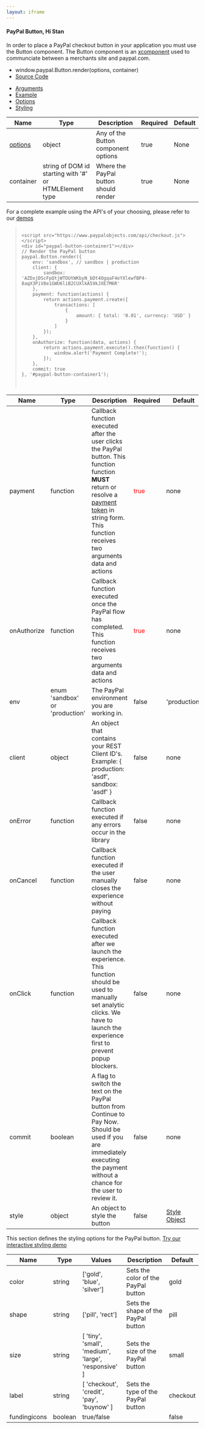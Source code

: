 ```yaml
---
layout: iframe
---
```



<div class="card">
    <div class="card-content">
        <h4>PayPal Button, Hi Stan</h4>
        <p>
            In order to place a PayPal checkout button in your application you must use the Button component.  The Button component is an <a href="https://github.com/krakenjs/xcomponent">xcomponent</a> used to communciate between
            a merchants site and paypal.com.
        </p>
        <ul class="collection">
            <li class="collection-item">window.paypal.Button.render(options, container)</li>
            <li class="collection-item"><a href="https://github.com/paypal/paypal-checkout-docs/tree/master/src/components/button">Source Code</a></li>
        </ul>
    </div>
    <div class="card-tabs">
        <ul class="tabs tabs-fixed-width">
            <li class="tab"><a class="active blue-text text-darken-1" href="#arguments">Arguments</a></li>
            <li class="tab"><a class="blue-text text-darken-1" href="#example">Example</a></li>
            <li class="tab"><a class="blue-text text-darken-1" href="#options">Options</a></li>
            <li class="tab"><a class="blue-text text-darken-1" href="#styling">Styling</a></li>
        </ul>
    </div>
    <div class="card-content grey lighten-4">
        <div id="arguments">
            <table>
                <thead>
                    <tr>
                        <th>Name</th>
                        <th>Type</th>
                        <th>Description</th>
                        <th>Required</th>
                        <th>Default</th>
                    </tr>
                </thead>
                <tbody>
                    <tr>
                        <td><a href="#options" onclick="$('ul.tabs').tabs('select_tab', 'options');">options</a></td>
                        <td>object</td>
                        <td>Any of the Button component options</td> 
                        <td>true</td>
                        <td>None</td>
                    </tr>
                    <tr>
                        <td>container</td>
                        <td>string of DOM id starting with '#' or HTMLElement type</td>
                        <td>Where the PayPal button should render</td>
                        <td>true</td>
                        <td>None</td>
                    </tr>
                </tbody>
            </table>
        </div>
        <div id="example">
            <p class="flow-text">
                For a complete example using the API's of your choosing, please refer to our <a href="/paypal-checkout-docs/demos">demos</a>
            </p>
            <blockquote><pre class="language-markup">
                <code class="language-markup">
&lt;script src="https://www.paypalobjects.com/api/checkout.js"&gt;&lt;/script&gt;
&lt;div id="paypal-button-container1"&gt;&lt;/div&gt;
// Render the PayPal button
paypal.Button.render({
    env: 'sandbox', // sandbox | production
    client: {
        sandbox:    'AZDxjDScFpQtjWTOUtWKbyN_bDt4OgqaF4eYXlewfBP4-8aqX3PiV8e1GWU6liB2CUXlkA59kJXE7M6R'
    },
    payment: function(actions) {
        return actions.payment.create({
            transactions: [
                {
                    amount: { total: '0.01', currency: 'USD' }
                }
            ]
        });
    },
    onAuthorize: function(data, actions) {
        return actions.payment.execute().then(function() {
            window.alert('Payment Complete!');
        });
    },
    commit: true
}, '#paypal-button-container1');      
                </code>
            </pre>
            </blockquote>
        </div>
        <div id="options">
            <table>
                <thead>
                    <tr>
                        <th>Name</th>
                        <th>Type</th>
                        <th>Description</th>
                        <th>Required</th>
                        <th>Default</th>
                    </tr>
                </thead>
                <tbody>
                    <tr>
                        <td>payment</td>
                        <td>function</td>
                        <td>Callback function executed after the user clicks the PayPal button.  This function function <b>MUST</b> return or resolve a <a href="compatibility.html#products">payment token</a> in string form.  This function receives two arguments data and actions</td>
                        <td style="color:red">true</td>
                        <td>none</td>
                    </tr>
                    <tr>
                        <td>onAuthorize</td>
                        <td>function</td>
                        <td>Callback function executed once the PayPal flow has completed.  This function receives two arguments data and actions</td>
                        <td style="color:red">true</td>
                        <td>none</td>
                    </tr>
                    <tr>
                        <td>env</td>
                        <td>enum 'sandbox' or 'production'</td>
                        <td>The PayPal environment you are working in.</td> 
                        <td>false</td>
                        <td>'production'</td>
                    </tr>
                    <tr>
                        <td>client</td>
                        <td>object</td>
                        <td>An object that contains your REST Client ID's.  <br/>Example: { production: 'asdf', sandbox: 'asdf' }</td>
                        <td>false</td>
                        <td>none</td>
                    </tr>
                    <tr>
                        <td>onError</td>
                        <td>function</td>
                        <td>Callback function executed if any errors occur in the library</td>
                        <td>false</td>
                        <td>none</td>
                    </tr>
                    <tr>
                        <td>onCancel</td>
                        <td>function</td>
                        <td>Callback function executed if the user manually closes the experience without paying</td>
                        <td>false</td>
                        <td>none</td>
                    </tr>
                    <tr>
                        <td>onClick</td>
                        <td>function</td>
                        <td>Callback function executed after we launch the experience.  This function should be used to manually set analytic clicks.  We have to launch the experience first to prevent popup blockers.  </td>
                        <td>false</td>
                        <td>none</td>
                    </tr>
                    <tr>
                        <td>commit</td>
                        <td>boolean</td>
                        <td>A flag to switch the text on the PayPal button from Continue to Pay Now.  Should be used if you are immediately executing the payment without a chance for the user to review it.</td>
                        <td>false</td>
                        <td>none</td>
                    </tr>
                    <tr>
                        <td>style</td>
                        <td>object</td>
                        <td>An object to style the button</td>
                        <td>false</td>
                        <td><a href="#styling" onclick="$('ul.tabs').tabs('select_tab', 'styling');">Style Object</a></td>
                    </tr>
                </tbody>
            </table>
        </div>
        <div id="styling">
            <p class="flow-text">This section defines the styling options for the PayPal button.  <a href="/paypal-checkout-docs/demos/misc/styling">Try our interactive styling demo</a></p>
            <table>
                <thead>
                    <tr>
                        <th>Name</th>
                        <th>Type</th>
                        <th>Values</th>
                        <th>Description</th>
                        <th>Default</th>
                    </tr>
                </thead>
                <tbody>
                    <tr>
                        <td>color</td>
                        <td>string</td>
                        <td>['gold', 'blue', 'silver']</td>
                        <td>Sets the color of the PayPal button</td> 
                        <td>gold</td>
                    </tr>
                    <tr>
                        <td>shape</td>
                        <td>string</td>
                        <td>['pill', 'rect']</td>
                        <td>Sets the shape of the PayPal button</td> 
                        <td>pill</td>
                    </tr>
                    <tr>
                        <td>size</td>
                        <td>string</td>
                        <td>[ 'tiny', 'small', 'medium', 'large', 'responsive' ]</td>
                        <td>Sets the size of the PayPal button</td> 
                        <td>small</td>
                    </tr>
                    <tr>
                        <td>label</td>
                        <td>string</td>
                        <td>[ 'checkout', 'credit', 'pay', 'buynow' ]</td>
                        <td>Sets the type of the PayPal button</td> 
                        <td>checkout</td>
                    </tr>
                    <tr>
                        <td>fundingicons</td>
                        <td>boolean</td>
                        <td>true/false</td>
                        <td></td> 
                        <td>false</td>
                    </tr>
                </tbody>
            </table>
        </div>
    </div>
</div>










